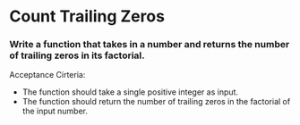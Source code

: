 # Count Trailing Zeros

### Write a function that takes in a number and returns the number of trailing zeros in its factorial.

Acceptance Cirteria:

- The function should take a single positive integer as input.
- The function should return the number of trailing zeros in the factorial of the input number.
